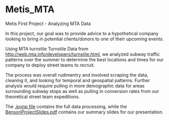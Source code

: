 # Metis_MTA
Metis First Project - Analyzing MTA Data

In this project, our goal was to provide advice to a hypothetical company looking to bring in potential clients/donors to one of their upcoming events. 

Using MTA turnstile Turnstile Data from http://web.mta.info/developers/turnstile.html, we analyzed subway traffic patterns over the summer to determine the best locations and times for our company to deploy street teams to recruit.

The process was overall rudimentry and involved scraping the data, cleaning it, and looking for temporal and geospatial patterns. Further analysis would require pulling in more demographic data for areas surrounding subway stops as well as pulling in conversion rates from our theoretical street team expeditions.

The [.ipynp file](WTWY_Deployment.ipynb) contains the full data processing, while the [BensonProjectSlides.pdf](BensonProjectSlides.pdf) contains our summary slides for our presentation.



